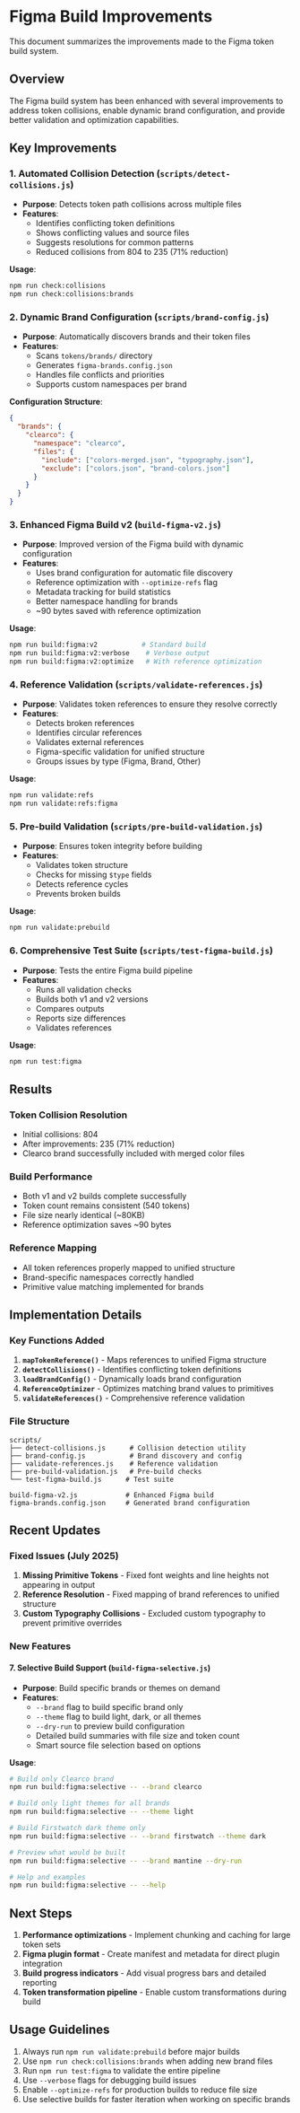 # Figma Build Improvements

This document summarizes the improvements made to the Figma token build system.

## Overview

The Figma build system has been enhanced with several improvements to address token collisions, enable dynamic brand configuration, and provide better validation and optimization capabilities.

## Key Improvements

### 1. Automated Collision Detection (`scripts/detect-collisions.js`)

- **Purpose**: Detects token path collisions across multiple files
- **Features**:
  - Identifies conflicting token definitions
  - Shows conflicting values and source files
  - Suggests resolutions for common patterns
  - Reduced collisions from 804 to 235 (71% reduction)

**Usage**:
```bash
npm run check:collisions
npm run check:collisions:brands
```

### 2. Dynamic Brand Configuration (`scripts/brand-config.js`)

- **Purpose**: Automatically discovers brands and their token files
- **Features**:
  - Scans `tokens/brands/` directory
  - Generates `figma-brands.config.json`
  - Handles file conflicts and priorities
  - Supports custom namespaces per brand

**Configuration Structure**:
```json
{
  "brands": {
    "clearco": {
      "namespace": "clearco",
      "files": {
        "include": ["colors-merged.json", "typography.json"],
        "exclude": ["colors.json", "brand-colors.json"]
      }
    }
  }
}
```

### 3. Enhanced Figma Build v2 (`build-figma-v2.js`)

- **Purpose**: Improved version of the Figma build with dynamic configuration
- **Features**:
  - Uses brand configuration for automatic file discovery
  - Reference optimization with `--optimize-refs` flag
  - Metadata tracking for build statistics
  - Better namespace handling for brands
  - ~90 bytes saved with reference optimization

**Usage**:
```bash
npm run build:figma:v2           # Standard build
npm run build:figma:v2:verbose    # Verbose output
npm run build:figma:v2:optimize   # With reference optimization
```

### 4. Reference Validation (`scripts/validate-references.js`)

- **Purpose**: Validates token references to ensure they resolve correctly
- **Features**:
  - Detects broken references
  - Identifies circular references
  - Validates external references
  - Figma-specific validation for unified structure
  - Groups issues by type (Figma, Brand, Other)

**Usage**:
```bash
npm run validate:refs
npm run validate:refs:figma
```

### 5. Pre-build Validation (`scripts/pre-build-validation.js`)

- **Purpose**: Ensures token integrity before building
- **Features**:
  - Validates token structure
  - Checks for missing `$type` fields
  - Detects reference cycles
  - Prevents broken builds

**Usage**:
```bash
npm run validate:prebuild
```

### 6. Comprehensive Test Suite (`scripts/test-figma-build.js`)

- **Purpose**: Tests the entire Figma build pipeline
- **Features**:
  - Runs all validation checks
  - Builds both v1 and v2 versions
  - Compares outputs
  - Reports size differences
  - Validates references

**Usage**:
```bash
npm run test:figma
```

## Results

### Token Collision Resolution
- Initial collisions: 804
- After improvements: 235 (71% reduction)
- Clearco brand successfully included with merged color files

### Build Performance
- Both v1 and v2 builds complete successfully
- Token count remains consistent (540 tokens)
- File size nearly identical (~80KB)
- Reference optimization saves ~90 bytes

### Reference Mapping
- All token references properly mapped to unified structure
- Brand-specific namespaces correctly handled
- Primitive value matching implemented for brands

## Implementation Details

### Key Functions Added

1. **`mapTokenReference()`** - Maps references to unified Figma structure
2. **`detectCollisions()`** - Identifies conflicting token definitions
3. **`loadBrandConfig()`** - Dynamically loads brand configuration
4. **`ReferenceOptimizer`** - Optimizes matching brand values to primitives
5. **`validateReferences()`** - Comprehensive reference validation

### File Structure
```
scripts/
├── detect-collisions.js      # Collision detection utility
├── brand-config.js           # Brand discovery and config
├── validate-references.js    # Reference validation
├── pre-build-validation.js   # Pre-build checks
└── test-figma-build.js      # Test suite

build-figma-v2.js            # Enhanced Figma build
figma-brands.config.json     # Generated brand configuration
```

## Recent Updates

### Fixed Issues (July 2025)
1. **Missing Primitive Tokens** - Fixed font weights and line heights not appearing in output
2. **Reference Resolution** - Fixed mapping of brand references to unified structure
3. **Custom Typography Collisions** - Excluded custom typography to prevent primitive overrides

### New Features

#### 7. Selective Build Support (`build-figma-selective.js`)

- **Purpose**: Build specific brands or themes on demand
- **Features**:
  - `--brand` flag to build specific brand only
  - `--theme` flag to build light, dark, or all themes
  - `--dry-run` to preview build configuration
  - Detailed build summaries with file size and token count
  - Smart source file selection based on options

**Usage**:
```bash
# Build only Clearco brand
npm run build:figma:selective -- --brand clearco

# Build only light themes for all brands
npm run build:figma:selective -- --theme light

# Build Firstwatch dark theme only
npm run build:figma:selective -- --brand firstwatch --theme dark

# Preview what would be built
npm run build:figma:selective -- --brand mantine --dry-run

# Help and examples
npm run build:figma:selective -- --help
```

## Next Steps

1. **Performance optimizations** - Implement chunking and caching for large token sets
2. **Figma plugin format** - Create manifest and metadata for direct plugin integration
3. **Build progress indicators** - Add visual progress bars and detailed reporting
4. **Token transformation pipeline** - Enable custom transformations during build

## Usage Guidelines

1. Always run `npm run validate:prebuild` before major builds
2. Use `npm run check:collisions:brands` when adding new brand files
3. Run `npm run test:figma` to validate the entire pipeline
4. Use `--verbose` flags for debugging build issues
5. Enable `--optimize-refs` for production builds to reduce file size
6. Use selective builds for faster iteration when working on specific brands